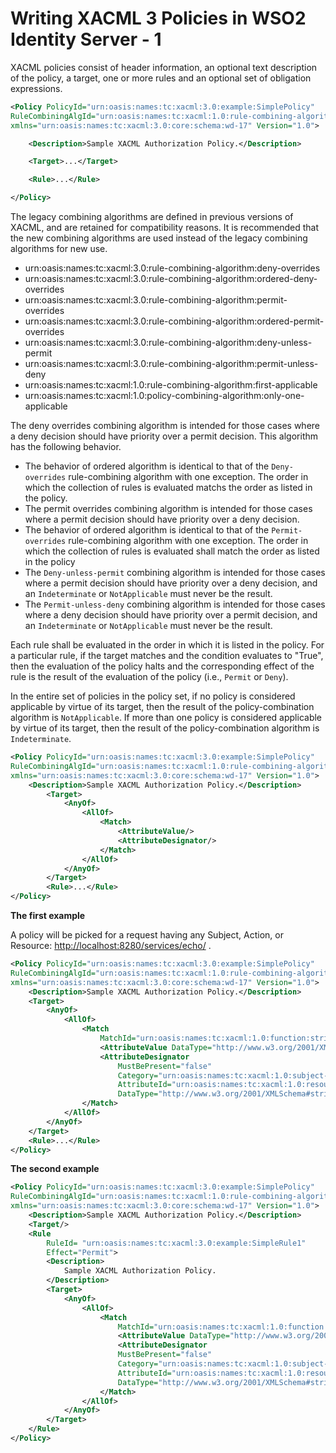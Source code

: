 # Writing XACML 3 Policies in WSO2 Identity Server - 1

XACML policies consist of header information, an optional text
description of the policy, a target, one or more rules and an optional
set of obligation expressions.

``` xml
<Policy PolicyId="urn:oasis:names:tc:xacml:3.0:example:SimplePolicy"
RuleCombiningAlgId="urn:oasis:names:tc:xacml:1.0:rule-combining-algorithm:first-applicable"
xmlns="urn:oasis:names:tc:xacml:3.0:core:schema:wd-17" Version="1.0">

    <Description>Sample XACML Authorization Policy.</Description>

    <Target>...</Target>

    <Rule>...</Rule>

</Policy>
```

The legacy combining algorithms are defined in previous versions of
XACML, and are retained for compatibility reasons. It is recommended
that the new combining algorithms are used instead of the legacy
combining algorithms for new use.

-   urn:oasis:names:<zero-width space>tc:xacml:3.0:rule-combining-algorithm:deny-overrides
-   urn:oasis:names:<zero-width space>tc:xacml:3.0:rule-combining-algorithm:ordered-deny-overrides
-   urn:oasis:names:<zero-width space>tc:xacml:3.0:rule-combining-algorithm:permit-overrides
-   urn:oasis:names:<zero-width space>tc:xacml:3.0:rule-combining-algorithm:ordered-permit-overrides
-   urn:oasis:names:<zero-width space>tc:xacml:3.0:rule-combining-algorithm:deny-unless-permit
-   urn:oasis:names:<zero-width space>tc:xacml:3.0:rule-combining-algorithm:permit-unless-deny
-   urn:oasis:names:<zero-width space>tc:xacml:1.0:rule-combining-algorithm:first-applicable
-   urn:oasis:names:<zero-width space>tc:xacml:1.0:policy-combining-algorithm:only-one-applicable

The deny overrides combining algorithm is intended for those cases where
a deny decision should have priority over a permit decision. This
algorithm has the following behavior.

-   The behavior of ordered algorithm is identical to that of the
    `Deny-overrides` rule-combining algorithm with one exception. The
    order in which the collection of rules is evaluated matchs the order
    as listed in the policy.
-   The permit overrides combining algorithm is intended for those cases
    where a permit decision should have priority over a deny decision.
-   The behavior of ordered algorithm is identical to that of the
    `Permit-overrides` rule-combining algorithm with one exception. The
    order in which the collection of rules is evaluated shall match the
    order as listed in the policy
-   The `Deny-unless-permit` combining algorithm is intended for those
    cases where a permit decision should have priority over a deny
    decision, and an `Indeterminate` or `NotApplicable` must never be
    the result.
-   The `Permit-unless-deny` combining algorithm is intended for those
    cases where a deny decision should have priority over a permit
    decision, and an `Indeterminate` or `NotApplicable` must never be
    the result.

Each rule shall be evaluated in the order in which it is listed in the
policy. For a particular rule, if the target matches and the condition
evaluates to "True", then the evaluation of the policy halts and the
corresponding effect of the rule is the result of the evaluation of the
policy (i.e., `Permit` or `Deny`).

In the entire set of policies in the policy set, if no policy is
considered applicable by virtue of its target, then the result of the
policy-combination algorithm is `NotApplicable`. If more than one policy
is considered applicable by virtue of its target, then the result of the
policy-combination algorithm is `Indeterminate`.

``` xml
<Policy PolicyId="urn:oasis:names:tc:xacml:3.0:example:SimplePolicy"
RuleCombiningAlgId="urn:oasis:names:tc:xacml:1.0:rule-combining-algorithm:first-applicable"
xmlns="urn:oasis:names:tc:xacml:3.0:core:schema:wd-17" Version="1.0">
    <Description>Sample XACML Authorization Policy.</Description>
        <Target>
            <AnyOf>
                <AllOf>
                    <Match>
                        <AttributeValue/>
                        <AttributeDesignator/>
                    </Match>
                </AllOf>
            </AnyOf>
        </Target>
        <Rule>...</Rule>
</Policy>
```

**The first example**

A policy will be picked for a request having any Subject, Action, or
Resource: <http://localhost:8280/services/echo/> .

``` xml
<Policy PolicyId="urn:oasis:names:tc:xacml:3.0:example:SimplePolicy"
RuleCombiningAlgId="urn:oasis:names:tc:xacml:1.0:rule-combining-algorithm:first-applicable"
xmlns="urn:oasis:names:tc:xacml:3.0:core:schema:wd-17" Version="1.0">
    <Description>Sample XACML Authorization Policy.</Description>
    <Target>
        <AnyOf>
            <AllOf>
                <Match
                    MatchId="urn:oasis:names:tc:xacml:1.0:function:string-regexp-match">
                    <AttributeValue DataType="http://www.w3.org/2001/XMLSchema#string">http://localhost:8280/services/echo/</AttributeValue>
                    <AttributeDesignator
                        MustBePresent="false"
                        Category="urn:oasis:names:tc:xacml:1.0:subject-category:access-subject"
                        AttributeId="urn:oasis:names:tc:xacml:1.0:resource:resource-id"
                        DataType="http://www.w3.org/2001/XMLSchema#string"/>
                </Match>
            </AllOf>
        </AnyOf>
    </Target>
    <Rule>...</Rule>
</Policy>
```

**The second example**

``` xml
<Policy PolicyId="urn:oasis:names:tc:xacml:3.0:example:SimplePolicy"
RuleCombiningAlgId="urn:oasis:names:tc:xacml:1.0:rule-combining-algorithm:first-applicable"
xmlns="urn:oasis:names:tc:xacml:3.0:core:schema:wd-17" Version="1.0">
    <Description>Sample XACML Authorization Policy.</Description>
    <Target/>
    <Rule
        RuleId= "urn:oasis:names:tc:xacml:3.0:example:SimpleRule1"
        Effect="Permit">
        <Description>
            Sample XACML Authorization Policy.
        </Description>
        <Target>
            <AnyOf>
                <AllOf>
                    <Match
                        MatchId="urn:oasis:names:tc:xacml:1.0:function:string-regexp-match">
                        <AttributeValue DataType="http://www.w3.org/2001/XMLSchema#string">http://localhost:8280/services/echo/</AttributeValue>
                        <AttributeDesignator
                        MustBePresent="false"
                        Category="urn:oasis:names:tc:xacml:1.0:subject-category:access-subject"
                        AttributeId="urn:oasis:names:tc:xacml:1.0:resource:resource-id"
                        DataType="http://www.w3.org/2001/XMLSchema#string"/>
                    </Match>
                </AllOf>
            </AnyOf>
        </Target>
    </Rule>
</Policy>
```
